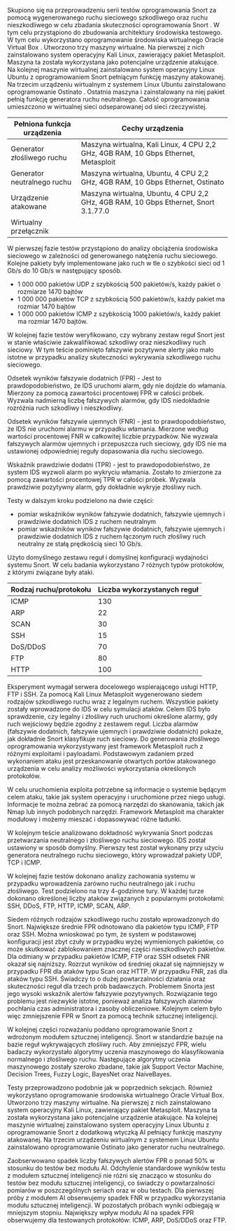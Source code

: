 

Skupiono się na przeprowadzeniu serii testów oprogramowania Snort za pomocą wygenerowanego ruchu sieciowego szkodliwego oraz ruchu nieszkodliwego w celu zbadania skuteczności oprogramowania Snort . W tym celu przystąpiono do zbudowania architektury środowiska testowego. W tym celu wykorzystano oprogramowanie  środowiska wirtualnego Oracle Virtual Box . Utworzono trzy maszyny wirtualne. Na pierwszej z nich zainstalowano system operacyjny Kali Linux, zawierający pakiet Metasploit.  Maszyna ta została wykorzystana jako potencjalne urządzenie atakujące. Na kolejnej maszynie wirtualnej zainstalowano system operacyjny Linux Ubuntu z oprogramowaniem Snort pełniącym funkcję maszyny atakowanej.   Na trzecim urządzeniu wirtualnym z systemem Linux Ubuntu zainstalowano oprogramowanie Ostinato . Ostatnia maszyna i zainstalowany na niej pakiet pełnią funkcję generatora ruchu neutralnego. Całość oprogramowania umieszczono w wirtualnej sieci odseparowanej od sieci rzeczywistej.



Pełniona funkcja urządzenia |Cechy urządzenia|
|--|--|
| Generator złośliwego ruchu | Maszyna wirtualna, Kali Linux, 4 CPU 2,2 GHz, 4GB RAM, 10 Gbps Ethernet, Metasploit |
| Generator neutralnego ruchu |Maszyna wirtualna, Ubuntu, 4 CPU 2,2 GHz, 4GB RAM, 10 Gbps Ethernet, Ostinato  |
| Urządzenie atakowane |Maszyna wirtualna, Ubuntu, 4 CPU 2,2 GHz, 4GB RAM, 10 Gbps Ethernet, Snort 3.1.77.0 |
| Wirtualny przełącznik| |



W pierwszej fazie testów przystąpiono do analizy obciążenia środowiska sieciowego w zależności od generowanego natężenia ruchu sieciowego. Kolejne pakiety były implementowane  jako ruch w tle o szybkości sieci od 1 Gb/s do 10 Gb/s w następujący sposób.

- 1 000 000 pakietów UDP z szybkością 500 pakietów/s, każdy pakiet o rozmiarze 1470 bajtów  
- 1 000 000 pakietów TCP z szybkością 500 pakietów/s, każdy pakiet ma rozmiar 1470 bajtów
- 1 000 000 pakietów ICMP z szybkością 1000 pakietów/s, każdy pakiet ma rozmiar 1470 bajtów.


W kolejnej fazie testów weryfikowano, czy wybrany zestaw reguł Snort jest w stanie właściwie zakwalifikować szkodliwy oraz nieszkodliwy ruch sieciowy. W tym teście pominięto fałszywie pozytywne alerty jako mało istotne w przypadku analizy skuteczności wykrywania szkodliwego ruchu sieciowego.

Odsetek wyników fałszywie dodatnich (FPR) - Jest to prawdopodobieństwo, że IDS uruchomi alarm, gdy nie dojdzie do włamania. Mierzony za pomocą zawartości procentowej FPR w całości próbek. Wyzwala nadmierną liczbę fałszywych alarmów, gdy IDS niedokładnie rozróżnia ruch szkodliwy i nieszkodliwy.

Odsetek wyników fałszywie ujemnych (FNR) - jest to prawdopodobieństwo, że IDS nie uruchomi alarmu w przypadku włamania. Mierzone według wartości procentowej FNR w całkowitej liczbie przypadków. Nie wyzwala fałszywych alarmów ujemnych i przepuszcza ruch sieciowy, gdy IDS nie ma ustawionej odpowiedniej reguły dopasowania dla ruchu sieciowego.

Wskaźnik prawdziwie dodatni (TPR) - jest to prawdopodobieństwo, że system IDS wyzwoli alarm po wykryciu włamania. Zostało to zmierzone za pomocą zawartości procentowej TPR w całości próbek. Wyzwala prawdziwie pozytywny alarm, gdy dokładnie wykryje złośliwy ruch.

Testy w dalszym kroku podzielono na dwie części:  
- pomiar wskaźników wyników fałszywie dodatnich, fałszywie ujemnych i prawdziwie dodatnich  IDS z ruchem neutralnym
- pomiar wskaźników wyników fałszywie dodatnich, fałszywie ujemnych i prawdziwie dodatnich IDS z ruchem łączonym ruch złośliwy ruch neutralny ze stałą prędkością sieci 10 Gb/s.

Użyto domyślnego zestawu reguł i domyślnej konfiguracji wydajności systemu Snort. W celu badania wykorzystano 7 różnych typów protokołów, z którymi związane były ataki. 

| Rodzaj ruchu/protokołu  |Liczba wykorzystanych reguł |
|--|--|
| ICMP|130  |
|ARP  |22  |
|SCAN|30  |
|SSH |15  |
|DoS/DDoS  |70  |
|FTP  |80 |
|HTTP  |100 |

Eksperyment wymagał serwera docelowego wspierającego usługi HTTP, FTP i SSH. Za pomocą Kali Linux Metasploit  wygenerowano siedem rodzajów szkodliwego ruchu wraz z legalnym ruchem. Wszystkie pakiety zostały wprowadzone do IDS w celu symulacji ataków. Celem IDS było sprawdzenie, czy legalny i złośliwy ruch  uruchomi określone alarmy, gdy ruch wejściowy będzie zgodny z zestawem reguł. Liczba alarmów (fałszywie dodatnich, fałszywie ujemnych i prawdziwie dodatnich) pokaże, jak dokładnie Snort klasyfikuje ruch sieciowy. Do generowania złośliwego oprogramowania wykorzystywany jest framework Metasploit ruch z różnymi exploitami i payloadami. Podstawowym zadaniem przed wykonaniem ataku jest przeskanowanie otwartych portów atakowanego urządzenia w celu analizy możliwości wykorzystania określonych protokołów. 

W celu uruchomienia exploita potrzebne są informacje o systemie będącym celem ataku, takie jak system operacyjny i uruchomione przez niego usługi. Informacje te można zebrać za pomocą narzędzi do skanowania, takich jak Nmap lub innych podobnych narzędzi. Framework Metasploit ma charakter modułowy i możemy mieszać i dopasowywać różne ładunki. 

W kolejnym teście analizowano dokładność wykrywania Snort podczas przetwarzania neutralnego  i złośliwego ruchu sieciowego. IDS został ustawiony w sposób domyślny. Pierwszy test został wykonany przy użyciu generatora neutralnego ruchu sieciowego, który wprowadzał pakiety UDP, TCP i ICMP.

W kolejnej fazie testów dokonano analizy zachowania systemu w przypadku wprowadzenia zarówno ruchu neutralnego jak i ruchu złośliwego. Test podzielono na trzy 4-godzinne tury. W każdej turze dokonano określonej liczby ataków związanych z popularnymi protokołami: SSH, DDoS, FTP, HTTP, ICMP, SCAN, ARP.

Siedem różnych rodzajów szkodliwego ruchu zostało wprowadzonych do Snort. Największe średnie FPR odnotowano dla pakietów typu ICMP, FTP oraz SSH. Można wnioskować po tym, że system w podstawowej konfiguracji jest zbyt czuły w przypadku wyżej wymienionych pakietów, co może skutkować zablokowaniem znacznej części nieszkodliwych pakietów. Dla odmiany w przypadku pakietów ICMP, FTP oraz SSH odsetek FNR okazał się najniższy. Rozrzut wyników od średniej okazał się najmniejszy w przypadku FPR dla ataków typu Scan oraz HTTP. W przypadku FNR, zaś dla ataków typu SSH. Świadczy to o dużej powtarzalności działania oraz skuteczności reguł dla trzech prób badawczych. Problemem Snorta jest jego wysoki wskaźnik alertów fałszywie pozytywnych. Rozwiązanie tego problemu jest niezwykle istotne, ponieważ analiza fałszywych alarmów pochłania czas administratora i zasoby obliczeniowe. Kolejnym celem było więc zmniejszenie FPR w Snort za pomocą technik sztucznej inteligencji.

W kolejnej części rozważaniu poddano oprogramowanie Snort z wdrożonym modułem sztucznej inteligencji. Snort w standardzie bazuje na bazie reguł wykrywających złośliwy ruch. Aby zmniejszyć FPR, wielu badaczy wykorzystało algorytmy uczenia maszynowego do klasyfikowania normalnego i złośliwego ruchu. Następujące algorytmy uczenia maszynowego zostały szeroko zbadane, takie jak  Support Vector Machine, Decision Trees, Fuzzy Logic, BayesNet oraz NaiveBayes.

Testy przeprowadzono podobnie jak w  poprzednich sekcjach. Również wykorzystano  oprogramowanie  środowiska wirtualnego Oracle Virtual Box. Utworzono trzy maszyny wirtualne. Na pierwszej z nich zainstalowano system operacyjny Kali Linux, zawierający pakiet Metasploit. Maszyna ta została wykorzystana jako potencjalne urządzenie atakujące. Na kolejnej maszynie wirtualnej zainstalowano system operacyjny Linux Ubuntu z oprogramowanie Snort z dodatkową wtyczką AI pełniący funkcję maszyny atakowanej.  Na trzecim urządzeniu wirtualnym z systemem Linux Ubuntu zainstalowano oprogramowanie Ostinato jako generator ruchu neutralnego.   

Zaobserwowano spadek liczby fałszywych alertów FPR o ponad 50% w stosunku do testów bez modułu AI. Odchylenie standardowe wyników testu z modułem sztucznej inteligencji nie różni się znacząco w stosunku do testów bez modułu sztucznej inteligencji, co świadczy o powtarzalności pomiarów w poszczególnych seriach oraz w obu testach. Dla pierwszej próby z modułem AI obserwujemy spadek FNR w przypadku wykorzystania modułu sztucznej inteligencji. W pozostałych próbach wyniki odbiegają w mniejszym stopniu. Największy wpływ modułu AI na spadek FPR obserwujemy dla testowanych protokołów: ICMP, ARP, DoS/DDoS oraz FTP.


<!--stackedit_data:
eyJoaXN0b3J5IjpbLTkwMzI4OTE4N119
-->
